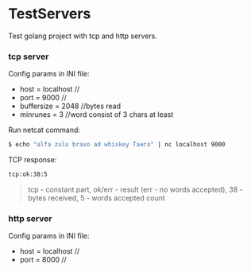 # TestServers
Test golang project with tcp and http servers.

### tcp server
Config params in INI file:
 - host = localhost //
 - port = 9000 //
 - buffersize = 2048 //bytes read
 - minrunes = 3 //word consist of 3 chars at least

Run netcat command:
```sh
$ echo "alfa zulu bravo ad whiskey Танго" | nc localhost 9000
```

TCP response:
```sh
tcp:ok:38:5
```
> tcp - constant part, ok/err - result (err - no words accepted), 38 - bytes received, 5 - words accepted count


### http server

Config params in INI file:
 - host = localhost //
 - port = 8000 //